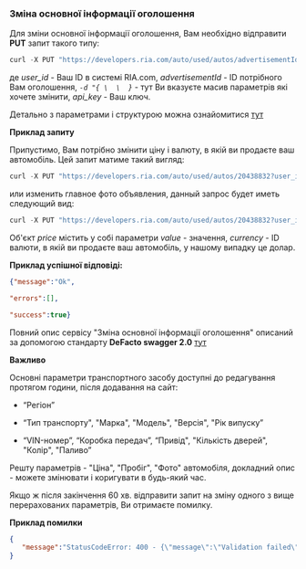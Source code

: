 ### Зміна основної інформації оголошення

Для зміни основної інформації оголошення, Вам необхідно відправити **PUT** запит такого типу:
````javascript
curl -X PUT "https://developers.ria.com/auto/used/autos/advertisementId?user_id=Ваш ID&api_key=YOUR_API_KEY" -H "accept: application/json" -H "content-type: application/json"  -d "{ \  \  }
````
де *user_id* - Ваш ID в системі RIA.com, *advertisementId* - ID потрібного Вам оголошення, *`-d "{ \  \  }`* - тут Ви вказуєте масив параметрів які хочете змінити,  *api_key* - Ваш ключ.

 Детально з параметрами і структурою можна ознайомитися [тут](#user-content-Структура-параметров)

**Приклад запиту**

Припустимо, Вам потрібно змінити ціну і валюту, в якій ви продаєте ваш автомобіль. Цей запит матиме такий вигляд:
````javascript
curl -X PUT "https://developers.ria.com/auto/used/autos/20438832?user_id=7069830&api_key=YOUR_API_KEY" -H "accept: application/json" -H "content-type: application/json" -d "{ \"price\": { \"value\":10000, \"currency\": { \"id\":1 } }}"
`````
или изменить главное фото объявления, данный запрос будет иметь следующий вид:
````javascript
curl -X PUT "https://developers.ria.com/auto/used/autos/20438832?user_id=7069830&api_key=YOUR_API_KEY" -H "accept: application/json" -H "content-type: application/json" -d "{  \"photos\": { \"main\": { \"id\": 16652206 } }}"
`````
Об'єкт *price* містить у собі параметри *value* - значення, *currency* - ID валюти, в якій ви продаєте ваш автомобіль, у нашому випадку це долар.

**Приклад успішної відповіді:**
```json
{"message":"Ok",

"errors":[],

"success":true}
```

 Повний опис сервісу "Зміна основної інформації оголошення" описаний за допомогою стандарту **DeFacto swagger 2.0** [тут](http://swagger.ria.com/ui/?api=auto/advertisements#/)


**Важливо**

Основні параметри транспортного засобу доступні до редагування протягом години, після додавання на сайт:

 - “Регіон”

 - “Тип транспорту", "Марка", "Модель", "Версія", "Рік випуску”

 - “VIN-номер”, “Коробка передач”, “Привід", "Кількість дверей", "Колір", "Паливо”

Решту параметрів - "Ціна", "Пробіг", "Фото" автомобіля, докладний опис - можете змінювати і коригувати в будь-який час.

Якщо ж після закінчення 60 хв. відправити запит на зміну одного з вище перерахованих параметрів, Ви отримаєте помилку.

**Приклад помилки**

```json
{
   "message":"StatusCodeError: 400 - {\"message\":\"Validation failed\",\"errors\":[{\"message\":\"You can edit categories.main.id for 60 minutes\",\"code\":7},{\"message\":\"You can edit brand.id for 60 minutes\",\"code\":7},{\"message\":\"You can edit model.id for 60 minutes\",\"code\":7}]}"
}
```
